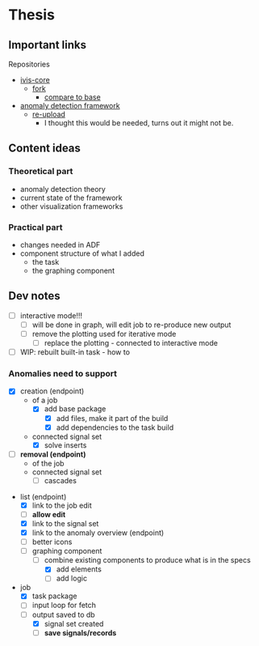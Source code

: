 # Thesis

## Important links

Repositories

- [ivis-core](https://github.com/smartarch/ivis-core)
  - [fork](https://github.com/bastianluk/ivis-core)
    - [compare to base](https://github.com/smartarch/ivis-core/compare/master...bastianluk:devel)
- [anomaly detection framework](https://bitbucket.org/rakibulmdalamtime-series-anomaly-detection-framework/src/master/)
  - [re-upload](https://github.com/bastianluk/Time-series-Anomaly-Detection-Framework)
    - I thought this would be needed, turns out it might not be.

## Content ideas

### Theoretical part

- anomaly detection theory
- current state of the framework
- other visualization frameworks

### Practical part

- changes needed in ADF
- component structure of what I added
  - the task
  - the graphing component

## Dev notes

- [ ] interactive mode!!!
  - [ ] will be done in graph, will edit job to re-produce new output
  - [ ] remove the plotting used for iterative mode
    - [ ] replace the plotting - connected to interactive mode
- [ ] WIP: rebuilt built-in task - how to

### Anomalies need to support

- [x] creation (endpoint)
  - of a job
    - [x] add base package
      - [x] add files, make it part of the build
      - [x] add dependencies to the task build
  - connected signal set
    - [x] solve inserts
- [ ] **removal (endpoint)**
  - of the job
  - connected signal set
    - [ ] cascades
- list (endpoint)
  - [x] link to the job edit
  - [ ] **allow edit**
  - [x] link to the signal set
  - [x] link to the anomaly overview (endpoint)
  - [ ] better icons
  - [ ] graphing component
    - [ ] combine existing components to produce what is in the specs
      - [x] add elements
      - [ ] add logic
- job
  - [x] task package
  - [ ] input loop for fetch
  - [ ] output saved to db
    - [x] signal set created
    - [ ] **save signals/records**
